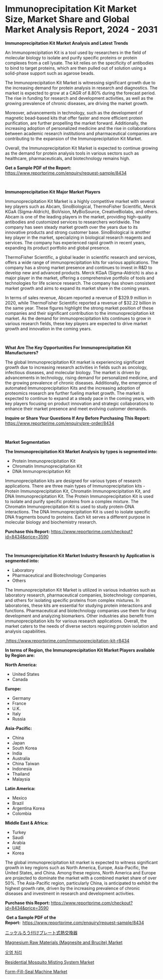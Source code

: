<p><h1>Immunoprecipitation Kit Market Size, Market Share and Global Market Analysis Report, 2024 - 2031</h1></p><p><strong>Immunoprecipitation Kit Market Analysis and Latest Trends</strong></p>
<p><p>An Immunoprecipitation Kit is a tool used by researchers in the field of molecular biology to isolate and purify specific proteins or protein complexes from a cell lysate. The kit relies on the specificity of antibodies to bind to target proteins, which are then pulled out of solution using a solid-phase support such as agarose beads.</p><p>The Immunoprecipitation Kit Market is witnessing significant growth due to the increasing demand for protein analysis in research and diagnostics. The market is expected to grow at a CAGR of 8.80% during the forecast period. The rise in funding for research and development activities, as well as the growing prevalence of chronic diseases, are driving the market growth.</p><p>Moreover, advancements in technology, such as the development of magnetic bead-based kits that offer faster and more efficient protein purification, are further propelling the market forward. Additionally, the increasing adoption of personalized medicine and the rise in collaborations between academic research institutions and pharmaceutical companies are contributing to the expansion of the Immunoprecipitation Kit Market.</p><p>Overall, the Immunoprecipitation Kit Market is expected to continue growing as the demand for protein analysis tools in various sectors such as healthcare, pharmaceuticals, and biotechnology remains high.</p></p>
<p><strong>Get a Sample PDF of the Report:&nbsp;</strong> <a href="https://www.reportprime.com/enquiry/request-sample/8434">https://www.reportprime.com/enquiry/request-sample/8434</a></p>
<p>&nbsp;</p>
<p><strong>Immunoprecipitation Kit Major Market Players</strong></p>
<p><p>Immunoprecipitation Kit Market is a highly competitive market with several key players such as Abcam, SinoBiological, ThermoFisher Scientific, Merck KGaA (Sigma-Aldrich), BioVision, MyBioSource, CreativeBiolabs, and others. Abcam is one of the leading players in the market, providing high-quality antibodies and customized services to researchers worldwide. The company has seen steady market growth over the years due to its innovative products and strong customer base. SinoBiological is another key player in the market, specializing in biological research reagents and services. The company has experienced rapid growth in recent years, expanding its product portfolio and global presence.</p><p>ThermoFisher Scientific, a global leader in scientific research and services, offers a wide range of immunoprecipitation kits for various applications. The company has a strong market presence and continues to invest in R&D to develop new and advanced products. Merck KGaA (Sigma-Aldrich) is also a major player in the market, offering a comprehensive portfolio of tools and technologies for life science research. The company has shown consistent market growth and aims to expand its market share in the coming years.</p><p>In terms of sales revenue, Abcam reported a revenue of $329.9 million in 2020, while ThermoFisher Scientific reported a revenue of $32.22 billion in the same year. These figures highlight the strong market position of these companies and their significant contribution to the immunoprecipitation kit market. As the demand for immunoprecipitation kits continues to grow in various research fields, these key players are expected to drive market growth and innovation in the coming years.</p></p>
<p>&nbsp;</p>
<p><strong>What Are The Key Opportunities For Immunoprecipitation Kit Manufacturers?</strong></p>
<p><p>The global Immunoprecipitation Kit market is experiencing significant growth due to increasing research activities in fields such as oncology, infectious diseases, and molecular biology. The market is driven by advancements in technology, rising demand for personalized medicine, and the growing prevalence of chronic diseases. Additionally, the emergence of automated Immunoprecipitation Kits and the increasing adoption of proteomics research are further fueling market growth. The market is expected to continue to expand at a steady pace in the coming years, with key players focusing on product innovation and strategic collaborations to enhance their market presence and meet evolving customer demands.</p></p>
<p><strong>Inquire or Share Your Questions If Any Before Purchasing This Report:</strong> <a href="https://www.reportprime.com/enquiry/pre-order/8434">https://www.reportprime.com/enquiry/pre-order/8434</a></p>
<p>&nbsp;</p>
<p><strong>Market Segmentation</strong></p>
<p><strong>The Immunoprecipitation Kit Market Analysis by types is segmented into:</strong></p>
<p><ul><li>Protein Immunoprecipitation Kit</li><li>Chromatin Immunoprecipitation Kit</li><li>DNA Immunoprecipitation Kit</li></ul></p>
<p><p>Immunoprecipitation kits are designed for various types of research applications. There are three main types of Immunoprecipitation kits - Protein Immunoprecipitation Kit, Chromatin Immunoprecipitation Kit, and DNA Immunoprecipitation Kit. The Protein Immunoprecipitation Kit is used to isolate and purify specific proteins from a complex mixture. The Chromatin Immunoprecipitation Kit is used to study protein-DNA interactions. The DNA Immunoprecipitation Kit is used to isolate specific DNA fragments bound to proteins. Each kit serves a different purpose in molecular biology and biochemistry research.</p></p>
<p><strong>Purchase this Report:&nbsp;</strong><a href="https://www.reportprime.com/checkout?id=8434&price=3590">https://www.reportprime.com/checkout?id=8434&price=3590</a></p>
<p>&nbsp;</p>
<p><strong>The Immunoprecipitation Kit Market Industry Research by Application is segmented into:</strong></p>
<p><ul><li>Laboratory</li><li>Pharmaceutical and Biotechnology Companies</li><li>Others</li></ul></p>
<p><p>The Immunoprecipitation Kit Market is utilized in various industries such as laboratory research, pharmaceutical companies, biotechnology companies, and others for isolating specific proteins from complex mixtures. In laboratories, these kits are essential for studying protein interactions and functions. Pharmaceutical and biotechnology companies use them for drug development and analyzing biomarkers. Other industries also benefit from immunoprecipitation kits for various research applications. Overall, the market caters to the needs of diverse sectors requiring protein isolation and analysis capabilities.</p></p>
<p><a href="https://www.reportprime.com/immunoprecipitation-kit-r8434">&nbsp;https://www.reportprime.com/immunoprecipitation-kit-r8434</a></p>
<p><strong>In terms of Region, the Immunoprecipitation Kit Market Players available by Region are:</strong></p>
<p>
    <p> <strong> North America: </strong>
        <ul>
            <li>United States</li>
            <li>Canada</li>
        </ul>
        </p> 
    <p> <strong> Europe: </strong>
        <ul>
            <li>Germany</li>
            <li>France</li>
            <li>U.K.</li>
            <li>Italy</li>
            <li>Russia</li>
        </ul>
        </p> 
    <p> <strong> Asia-Pacific: </strong>
        <ul>
            <li>China</li>
            <li>Japan</li>
            <li>South Korea</li>
            <li>India</li>
            <li>Australia</li>
            <li>China Taiwan</li>
            <li>Indonesia</li>
            <li>Thailand</li>
            <li>Malaysia</li>
        </ul>
        </p> 
    <p> <strong> Latin America: </strong>
        <ul>
            <li>Mexico</li>
            <li>Brazil</li>
            <li>Argentina Korea</li>
            <li>Colombia</li>
        </ul>
        </p> 
    <p> <strong> Middle East & Africa: </strong>
        <ul>
            <li>Turkey</li>
            <li>Saudi</li>
            <li>Arabia</li>
            <li>UAE</li>
            <li>Korea</li>
        </ul>
    </p>
    </p>
<p><p>The global immunoprecipitation kit market is expected to witness significant growth in key regions such as North America, Europe, Asia-Pacific, the United States, and China. Among these regions, North America and Europe are projected to dominate the market with a combined market share of over 50%. The Asia-Pacific region, particularly China, is anticipated to exhibit the highest growth rate, driven by the increasing prevalence of chronic diseases and investment in research and development activities.</p></p>
<p><strong>Purchase this Report: </strong><a href="https://www.reportprime.com/checkout?id=8434&price=3590">https://www.reportprime.com/checkout?id=8434&price=3590</a></p>
<p>&nbsp;<strong>Get a Sample PDF of the Report:&nbsp;&nbsp;</strong><a href="https://www.reportprime.com/enquiry/request-sample/8434">https://www.reportprime.com/enquiry/request-sample/8434</a></p>
<p><strong></strong></p>
<p><p><a href="https://medium.com/@camerondowd204/%E3%83%8B%E3%83%83%E3%82%B1%E3%83%AB%E3%81%AF%E3%82%93%E3%81%A0%E3%83%97%E3%83%AC%E3%83%BC%E3%83%88%E7%86%B1%E4%BA%A4%E6%8F%9B%E5%99%A8%E5%B8%82%E5%A0%B4%E3%81%AE%E5%B1%95%E6%9C%9B-%E6%A5%AD%E7%95%8C%E3%81%AE%E6%A6%82%E8%A6%81%E3%81%A8%E4%BA%88%E6%B8%AC-2024%E5%B9%B4%E3%81%8B%E3%82%892031%E5%B9%B4-1ad4d4c50697">ニッケルろう付けプレート式熱交換器</a></p><p><a href="https://www.linkedin.com/pulse/decoding-magnesium-raw-materials-magnesite-brucite-market-deep-axtxe?trackingId=%2F3wUfOvvDAar5RT82QQH5Q%3D%3D">Magnesium Raw Materials (Magnesite and Brucite) Market</a></p><p><a href="https://medium.com/@porterhntz2023/%EC%98%A4%EC%97%BC-%EC%B2%98%EB%A6%AC-%EC%8B%9C%EC%9E%A5-%EC%A7%80%ED%91%9C-%ED%95%B4%EB%8F%85-%EC%8B%9C%EC%9E%A5-%EC%A0%90%EC%9C%A0%EC%9C%A8-%ED%8A%B8%EB%A0%8C%EB%93%9C-%EB%B0%8F-%EC%84%B1%EC%9E%A5-%ED%8C%A8%ED%84%B4-96dfa384eb59">오염 처리</a></p><p><a href="https://view.publitas.com/reportprime-1/analyzing-residential-mosquito-misting-system-market-global-industry-perspective-and-forecast-2024-to-2031/">Residential Mosquito Misting System Market</a></p><p><a href="https://www.linkedin.com/pulse/form-fill-seal-machine-market-size-share-global-analysis-report-zz9bc?trackingId=PMFmmxeElmyIbi7sPpK1fQ%3D%3D">Form-Fill-Seal Machine Market</a></p></p>